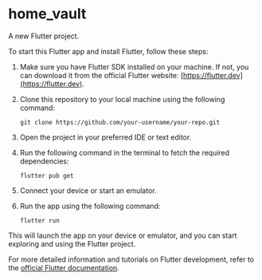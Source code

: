 # home_vault

A new Flutter project.


To start this Flutter app and install Flutter, follow these steps:

1. Make sure you have Flutter SDK installed on your machine. If not, you can download it from the official Flutter website: [https://flutter.dev](https://flutter.dev).

2. Clone this repository to your local machine using the following command:
    ```
    git clone https://github.com/your-username/your-repo.git
    ```

3. Open the project in your preferred IDE or text editor.

4. Run the following command in the terminal to fetch the required dependencies:
    ```
    flutter pub get
    ```

5. Connect your device or start an emulator.

6. Run the app using the following command:
    ```
    flutter run
    ```

This will launch the app on your device or emulator, and you can start exploring and using the Flutter project.

For more detailed information and tutorials on Flutter development, refer to the [official Flutter documentation](https://docs.flutter.dev/).
